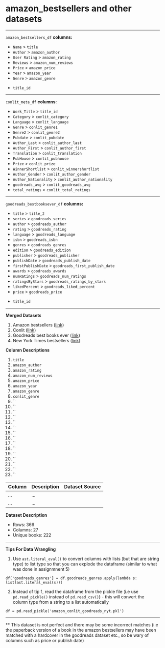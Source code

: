 # amazon_bestsellers and other datasets


----

`amazon_bestsellers_df`
**columns:**
- `Name` > `title`
- `Author` > `amazon_author`
- `User Rating` > `amazon_rating`
- `Reviews` > `amazon_num_reviews`
- `Price` > `amazon_price`
- `Year` > `amazon_year`
- `Genre` > `amazon_genre`
+ `title_id`

---

`conlit_meta_df`
**columns:** 
- `Work_Title` > `title_id`
- `Category` > `conlit_category`
- `Language` > `conlit_language`
- `Genre` > `conlit_genre1`
- `Genre2` > `conlit_genre2`
- `Pubdate` > `conlit_pubdate`
- `Author_Last` > `conlit_author_last`
- `Author_First` > `conlit_author_first`
- `Translation` > `conlit_translation`  
- `PubHouse` > `conlit_pubhouse`
- `Prize` > `conlit_prize`
- `WinnerShortlist` > `conlit_winnershortlist`
- `Author_Gender` > `conlit_author_gender`
- `Author_Nationality` > `conlit_author_nationality`
- `goodreads_avg` > `conlit_goodreads_avg`
- `total_ratings` > `conlit_total_ratings`

---

`goodreads_bestbooksever_df`
**columns:** 
- `title` > `title_2`
- `series` > `goodreads_series`
- `author` > `goodreads_author`
- `rating` > `goodreads_rating`
- `language` > `goodreads_language`
- `isbn` > `goodreads_isbn`
- `genres` > `goodreads_genres`
- `edition` > `goodreads_edition`
- `publisher` > `goodreads_publisher`
- `publishDate` > `goodreads_publish_date`
- `firstPublishDate` > `goodreads_first_publish_date`
- `awards` > `goodreads_awards`
- `numRatings` > `goodreads_num_ratings`
- `ratingsByStars` > `goodreads_ratings_by_stars`
- `likedPercent` > `goodreads_liked_percent`
- `price` > `goodreads_price`
+ `title_id`


---

**Merged Datasets**

1. Amazon bestsellers ([link](https://www.kaggle.com/datasets/sootersaalu/amazon-top-50-bestselling-books-2009-2019)) 
2. Conlit ([link](https://figshare.com/articles/dataset/CONLIT/21166171/1?file=37535605))
3. Goodreads best books ever ([link](https://zenodo.org/record/4265096#.ZAgSxOzMKvA))
4. New York Times bestsellers ([link](https://www.kaggle.com/datasets/dhruvildave/new-york-times-best-sellers))

**Column Descriptions**
1. `title`
2. `amazon_author`
3. `amazon_rating`
4. `amazon_num_reviews`
5. `amazon_price` 
6. `amazon_year`
7. `amazon_genre`
8. `conlit_genre`
9. ``
10. ``
11. ``
12. ``
13. ``
14. ``
15. ``
16. ``
17. ``
18. ``
19. ``
20. ``
21. ``
22. ``
23. `` 

| Column      | Description | Dataset Source |
| ----------- | ----------- |  -----------   |
| ...      | ...       |                |
| ...   | ...        |                |


**Dataset Description**
- Rows: 366 
- Columns: 27 
- Unique books: 222 

---

**Tips For Data Wrangling**
1. Use `ast.literal_eval()` to convert columns with lists (but that are string type) to list type so that you can explode the dataframe (similar to what was done in assignmnent 5) 

```
df['goodreads_genres'] = df.goodreads_genres.apply(lambda s: list(ast.literal_eval(s)))
```

2. Instead of tip 1, read the dataframe from the pickle file (i.e use `pd.read_pickle()` instead of `pd.read_csv()`) - this will convert the column type from a string to a list automatically 

```
df = pd.read_pickle('amazon_conlit_goodreads_nyt.pkl')
```


---

** This dataset is not perfect and there may be some incorrect matches (i.e the paperback version of a book in the amazon bestsellers may have been matched with a hardcover in the goodreads dataset etc., so be wary of columns such as price or publish date)

